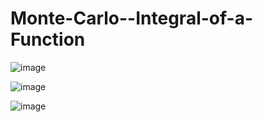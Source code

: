 # Monte-Carlo--Integral-of-a-Function

![image](https://user-images.githubusercontent.com/130666521/232243671-630f12bd-a903-4f47-bf1c-bfb935bba278.png)

![image](https://user-images.githubusercontent.com/130666521/232244597-ebe3aec6-3d4a-4c1b-a46b-8b8be58663f7.png)

![image](https://user-images.githubusercontent.com/130666521/232244114-4c4e2255-7074-4106-8898-074bc11346de.png)
